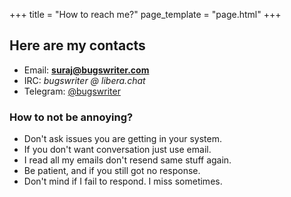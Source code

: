 +++
title = "How to reach me?"
page_template = "page.html"
+++


## Here are my contacts
- Email: **suraj@bugswriter.com**
- IRC: *bugswriter @ libera.chat*
- Telegram: [@bugswriter](https://t.me/bugswriter)

### How to not be annoying?
- Don't ask issues you are getting in your system.
- If you don't want conversation just use email.
- I read all my emails don't resend same stuff again.
- Be patient, and if you still got no response.
- Don't mind if I fail to respond. I miss sometimes.
